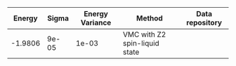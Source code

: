 |       Energy          |  Sigma          | Energy Variance  |  Method                                                          | Data repository                     |
| ----------------------| ----------------| -----------------|------------------------------------------------------------------|------------------------------------ |
|    -1.9806            |   9e-05         |  1e-03           |  VMC with Z2 spin-liquid state                                   |                                     |
